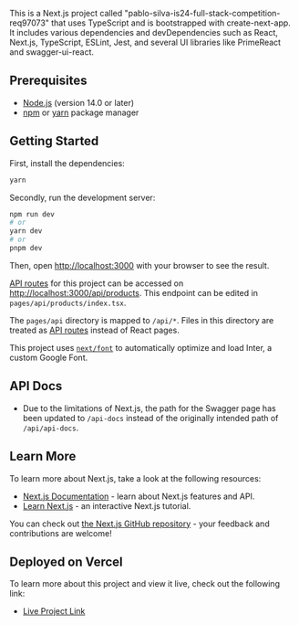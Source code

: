 This is a Next.js project called "pablo-silva-is24-full-stack-competition-req97073" that uses TypeScript and is
bootstrapped with create-next-app. It includes various dependencies and devDependencies such as React, Next.js,
TypeScript, ESLint, Jest, and several UI libraries like PrimeReact and swagger-ui-react.

## Prerequisites

- [Node.js](https://nodejs.org/en) (version 14.0 or later)
- [npm](https://www.npmjs.com/) or [yarn](https://yarnpkg.com/)  package manager

## Getting Started

First, install the dependencies:

```bash
yarn
```

Secondly, run the development server:

```bash
npm run dev
# or
yarn dev
# or
pnpm dev
```

Then, open [http://localhost:3000](http://localhost:3000) with your browser to see the result.


[API routes](https://nextjs.org/docs/api-routes/introduction) for this project can be accessed
on [http://localhost:3000/api/products](http://localhost:3000/api/products). This endpoint can be edited
in `pages/api/products/index.tsx`.

The `pages/api` directory is mapped to `/api/*`. Files in this directory are treated
as [API routes](https://nextjs.org/docs/api-routes/introduction) instead of React pages.

This project uses [`next/font`](https://nextjs.org/docs/basic-features/font-optimization) to automatically optimize and
load Inter, a custom Google Font.

## API Docs

- Due to the limitations of Next.js, the path for the Swagger page has been updated to `/api-docs` instead of the originally intended path of `/api/api-docs`.


## Learn More

To learn more about Next.js, take a look at the following resources:

- [Next.js Documentation](https://nextjs.org/docs) - learn about Next.js features and API.
- [Learn Next.js](https://nextjs.org/learn) - an interactive Next.js tutorial.

You can check out [the Next.js GitHub repository](https://github.com/vercel/next.js/) - your feedback and contributions
are welcome!

## Deployed on Vercel
To learn more about this project and view it live, check out the following link:


- [Live Project Link](https://pablo-silva-is-24-full-stack-competition-req97073.vercel.app/)
